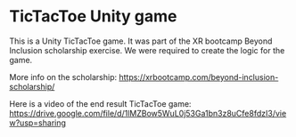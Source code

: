 # TicTacToe Unity game

This is a Unity TicTacToe game. It was part of the XR bootcamp Beyond Inclusion scholarship exercise. We were required to create the logic for the game.

More info on the scholarship:
https://xrbootcamp.com/beyond-inclusion-scholarship/

Here is a video of the end result TicTacToe game: https://drive.google.com/file/d/1lMZBow5WuL0j53Ga1bn3z8uCfe8fdzI3/view?usp=sharing
